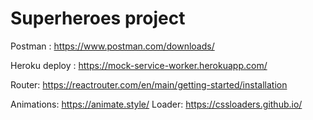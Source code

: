 # Superheroes project

Postman : https://www.postman.com/downloads/

Heroku deploy : https://mock-service-worker.herokuapp.com/

Router: https://reactrouter.com/en/main/getting-started/installation

Animations: https://animate.style/
Loader: https://cssloaders.github.io/
